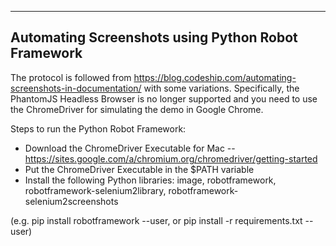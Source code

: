 --------------------
Automating Screenshots using Python Robot Framework
--------------------
The protocol is followed from https://blog.codeship.com/automating-screenshots-in-documentation/ with some variations.
Specifically, the PhantomJS Headless Browser is no longer supported and you need to use the ChromeDriver for simulating the demo in Google Chrome.

Steps to run the Python Robot Framework:
- Download the ChromeDriver Executable for Mac -- https://sites.google.com/a/chromium.org/chromedriver/getting-started
- Put the ChromeDriver Executable in the $PATH variable
- Install the following Python libraries: image, robotframework, robotframework-selenium2library, robotframework-selenium2screenshots

(e.g. pip install robotframework --user, or pip install -r requirements.txt --user)
